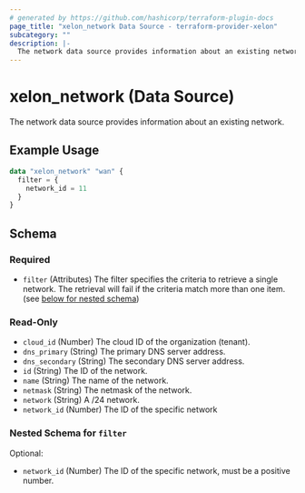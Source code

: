 ```yaml
---
# generated by https://github.com/hashicorp/terraform-plugin-docs
page_title: "xelon_network Data Source - terraform-provider-xelon"
subcategory: ""
description: |-
  The network data source provides information about an existing network.
---
```


# xelon_network (Data Source)

The network data source provides information about an existing network.

## Example Usage

```terraform
data "xelon_network" "wan" {
  filter = {
    network_id = 11
  }
}
```

<!-- schema generated by tfplugindocs -->
## Schema

### Required

- `filter` (Attributes) The filter specifies the criteria to retrieve a single network. The retrieval will fail if the criteria match more than one item. (see [below for nested schema](#nestedatt--filter))

### Read-Only

- `cloud_id` (Number) The cloud ID of the organization (tenant).
- `dns_primary` (String) The primary DNS server address.
- `dns_secondary` (String) The secondary DNS server address.
- `id` (String) The ID of the network.
- `name` (String) The name of the network.
- `netmask` (String) The netmask of the network.
- `network` (String) A /24 network.
- `network_id` (Number) The ID of the specific network

<a id="nestedatt--filter"></a>
### Nested Schema for `filter`

Optional:

- `network_id` (Number) The ID of the specific network, must be a positive number.


